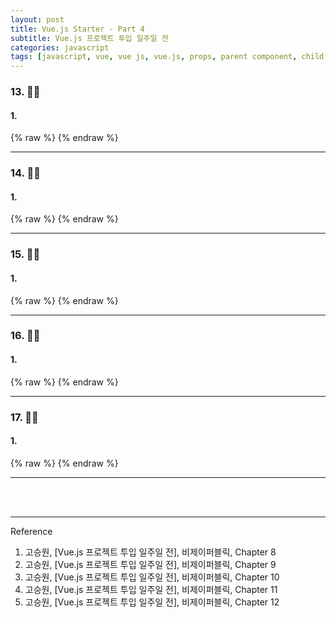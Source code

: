 ```yaml
---
layout: post
title: Vue.js Starter - Part 4
subtitle: Vue.js 프로젝트 투입 일주일 전
categories: javascript
tags: [javascript, vue, vue js, vue.js, props, parent component, child component, $emit, $refs, provide, inject, composition, mixins, proxy, cors, vuex]
---
```


<script async src="https://cpwebassets.codepen.io/assets/embed/ei.js"></script>

### 13.  👩‍💻

#### 1.

{% raw %}
{% endraw %}

---

### 14.  👩‍💻

#### 1.

{% raw %}
{% endraw %}

---

### 15.  👩‍💻

#### 1.

{% raw %}
{% endraw %}

---

### 16.  👩‍💻

#### 1.

{% raw %}
{% endraw %}

---

### 17.  👩‍💻

#### 1.

{% raw %}
{% endraw %}

---




<br><br>

---
Reference

1. 고승원, [Vue.js 프로젝트 투입 일주일 전], 비제이퍼블릭, Chapter 8
2. 고승원, [Vue.js 프로젝트 투입 일주일 전], 비제이퍼블릭, Chapter 9
3. 고승원, [Vue.js 프로젝트 투입 일주일 전], 비제이퍼블릭, Chapter 10
4. 고승원, [Vue.js 프로젝트 투입 일주일 전], 비제이퍼블릭, Chapter 11
5. 고승원, [Vue.js 프로젝트 투입 일주일 전], 비제이퍼블릭, Chapter 12
